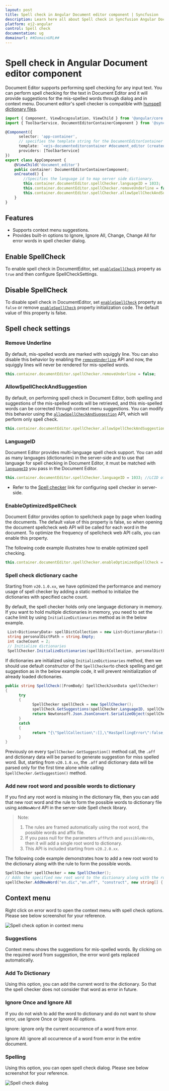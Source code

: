```yaml
---
layout: post
title: Spell check in Angular Document editor component | Syncfusion
description: Learn here all about Spell check in Syncfusion Angular Document editor component of Syncfusion Essential JS 2 and more.
platform: ej2-angular
control: Spell check 
documentation: ug
domainurl: ##DomainURL##
---
```


# Spell check in Angular Document editor component

Document Editor supports performing spell checking for any input text. You can perform spell checking for the text in Document Editor and it will provide suggestions for the mis-spelled words through dialog and in context menu. Document editor's spell checker is compatible with [hunspell dictionary files](https://github.com/wooorm/dictionaries).

```typescript
import { Component, ViewEncapsulation, ViewChild } from '@angular/core';
import { ToolbarService, DocumentEditorContainerComponent } from '@syncfusion/ej2-angular-documenteditor';

@Component({
      selector: 'app-container',
      // specifies the template string for the DocumentEditorContainer component
      template: `<ejs-documenteditorcontainer #document_editor (created)="onCreated()" [enableToolbar]=true [enableSpellCheck]=true> </ejs-documenteditorcontainer>`,
      providers: [ToolbarService]
})
export class AppComponent {
    @ViewChild('document_editor')
    public container: DocumentEditorContainerComponent;
    onCreated() {
        //Specifies the language id to map server side dictionary.
        this.container.documentEditor.spellChecker.languageID = 1033;
        this.container.documentEditor.spellChecker.removeUnderline = false;
        this.container.documentEditor.spellChecker.allowSpellCheckAndSuggestion = true;
    }
}
```

## Features

* Supports context menu suggestions.
* Provides built-in options to Ignore, Ignore All, Change, Change All for error words in spell checker dialog.

## Enable SpellCheck

To enable spell check in DocumentEditor, set [`enableSpellCheck`](https://ej2.syncfusion.com/angular/documentation/api/document-editor#enablespellcheck) property as `true` and then configure SpellCheckSettings.

## Disable SpellCheck

To disable spell check in DocumentEditor, set [`enableSpellCheck`](https://ej2.syncfusion.com/angular/documentation/api/document-editor#enablespellcheck) property as `false` or remove [`enableSpellCheck`](https://ej2.syncfusion.com/angular/documentation/api/document-editor#enablespellcheck) property initialization code. The default value of this property is false.

## Spell check settings

### Remove Underline

By default, mis-spelled words are marked with squiggly line. You can also disable this behavior by enabling the [`removeUnderline`](https://ej2.syncfusion.com/angular/documentation/api/document-editor/spellChecker#removeunderline) API and now, the squiggly lines will never be rendered for mis-spelled words.

```typescript
this.container.documentEditor.spellChecker.removeUnderline = false;
```

### AllowSpellCheckAndSuggestion

By default, on performing spell check in Document Editor, both spelling and suggestions of the mis-spelled words will be retrieved, and this mis-spelled words can be corrected through context menu suggestions. You can modify this behavior using the [`allowSpellCheckAndSuggestion`](https://ej2.syncfusion.com/angular/documentation/api/document-editor/spellChecker#allowspellcheckandsuggestion) API, which will perform only spell check.

```typescript
this.container.documentEditor.spellChecker.allowSpellCheckAndSuggestion = false;
```

### LanguageID

Document Editor provides multi-language spell check support. You can add as many languages (dictionaries) in the server-side and to use that language for spell checking in Document Editor, it must be matched with [`languageID`](https://ej2.syncfusion.com/angular/documentation/api/document-editor/spellChecker#languageid) you pass in the Document Editor.

```typescript
this.container.documentEditor.spellChecker.languageID = 1033; //LCID of "en-us";
```

* Refer to the [Spell checker](https://github.com/SyncfusionExamples/EJ2-DocumentEditor-WebServices) link for configuring spell checker in server-side.

### EnableOptimizedSpellCheck

Document Editor provides option to spellcheck page by page when loading the documents. The default value of this property is false, so when opening the document spellcheck web API will be called for each word in the document. To optimize the frequency of spellcheck web API calls, you can enable this property.

The following code example illustrates how to enable optimized spell checking.

```typescript
this.container.documentEditor.spellChecker.enableOptimizedSpellCheck = true;
```

### Spell check dictionary cache

Starting from `v20.1.0.xx`, we have optimized the performance and memory usage of spell checker by adding a static method to initialize the dictionaries with specified cache count.

By default, the spell checker holds only one language dictionary in memory. If you want to hold multiple dictionaries in memory, you need to set the cache limit by using `InitializeDictionaries` method as in the below example.

```csharp
 List<DictionaryData> spellDictCollection = new List<DictionaryData>();
 string personalDictPath = string.Empty;
 int cacheCount = 2;
 // Initialize dictionaries
 SpellChecker.InitializeDictionaries(spellDictCollection, personalDictPath, cacheCount);
```

If dictionaries are initialized using `InitializeDictionaries` method, then we should use default constructor of the `SpellChecker`to check spelling and get suggestion as in the below example code, it will prevent reinitialization of already loaded dictionaries.

```csharp
public string SpellCheck([FromBody] SpellCheckJsonData spellChecker)
{
      try
      {
            SpellChecker spellCheck = new SpellChecker();
            spellCheck.GetSuggestions(spellChecker.LanguageID, spellChecker.TexttoCheck, spellChecker.CheckSpelling, spellChecker.CheckSuggestion, spellChecker.AddWord);
            return Newtonsoft.Json.JsonConvert.SerializeObject(spellCheck);
      }
      catch
      {
            return "{\"SpellCollection\":[],\"HasSpellingError\":false,\"Suggestions\":null}";
      }
}
```

Previously on every `SpellChecker.GetSuggestion()` method call, the `.aff` and dictionary data will be parsed to generate suggestion for miss spelled word. But, starting from `v20.1.0.xx`, the `.aff` and dictionary data will be parsed only for the first time alone while calling `SpellChecker.GetSuggestion()` method.

### Add new root word and possible words to dictionary

If you find any root word is missing in the dictionary file, then you can add that new root word and the rule to form the possible words to dictionary file using `AddNewWord` API in the server-side Spell check library.

>Note:
>1. The rules are framed automatically using the root word, the possible words and affix file.
>2. If you pass null for the parameters `affPath` and `possibleWords`, then it will add a single root word to dictionary.
>3. This API is included starting from `v20.2.0.xx`.

The following code example demonstrates how to add a new root word to the dictionary along with the rule to form the possible words.

```csharp
SpellChecker spellChecker = new SpellChecker();
// Adds the specified new root word to the dictionary along with the rule to form the possible words.
spellChecker.AddNewWord("en.dic","en.aff", "construct", new string[] { "constructs", "reconstruct", "constructed", "constructive" });
```

## Context menu

Right click on error word to open the context menu with spell check options. Please see below screenshot for your reference.

![Spell check option in context menu](images/spell-check-menu.png)

### Suggestions

Context menu shows the suggestions for mis-spelled words. By clicking on the required word from suggestion, the error word gets replaced automatically.

### Add To Dictionary

Using this option, you can add the current word to the dictionary. So that the spell checker does not consider that word as error in future.

### Ignore Once and Ignore All

If you do not wish to add the word to dictionary and do not want to show error, use Ignore Once or Ignore All options.

Ignore: ignore only the current occurrence of a word from error.

Ignore All: ignore all occurrence of a word from error in the entire document.

### Spelling

Using this option, you can open spell check dialog. Please see below screenshot for your reference.

![Spell check dialog](images/spell-check-dialog.png)